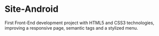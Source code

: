 # Site-Android
 First Front-End development project with HTML5 and CSS3 technologies, improving a responsive page, semantic tags and a stylized menu.
